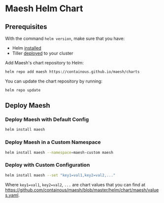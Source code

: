 # Maesh Helm Chart

## Prerequisites

With the command `helm version`, make sure that you have:
- Helm [installed](https://helm.sh/docs/using_helm/#installing-helm) 
- Tiller [deployed](https://helm.sh/docs/using_helm/#installing-tiller) to your cluster 

Add Maesh's chart repository to Helm:

```bash
helm repo add maesh https://containous.github.io/maesh/charts
```

You can update the chart repository by running:

```bash
helm repo update
```

## Deploy Maesh

### Deploy Maesh with Default Config

```bash
helm install maesh
```

### Deploy Maesh in a Custom Namespace

```bash
helm install maesh --namespace=maesh-custom maesh
```

### Deploy with Custom Configuration

```bash
helm install maesh --set "key1=val1,key2=val2,..."
```

Where `key1=val1`, `key2=val2`, `...` are chart values that you can find at <https://github.com/containous/maesh/blob/master/helm/chart/maesh/values.yaml>.
